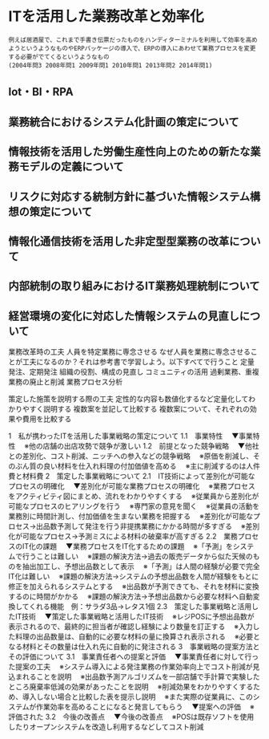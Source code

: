 # ITを活用した業務改革と効率化
	例えば居酒屋で、これまで手書き伝票だったものをハンディターミナルを利用して効率を高めようというようなものやERPパッケージの導入で、ERPの導入にあわせて業務プロセスを変更する必要がでてくるというようなもの
	(2004年問3 2008年問1 2009年問1 2010年問1 2013年問2 2014年問1)
## Iot・BI・RPA

## 業務統合におけるシステム化計画の策定について

## 情報技術を活用した労働生産性向上のための新たな業務モデルの定義について

## リスクに対応する統制方針に基づいた情報システム構想の策定について

## 情報化通信技術を活用した非定型型業務の改革について

## 内部統制の取り組みにおけるIT業務処理統制について

## 経営環境の変化に対応した情報システムの見直しについて


業務改革時の工夫
	人員を特定業務に専念させる
	なぜ人員を業務に専念させることが工夫になるのか？それは参考書で学習しよう。以下すべてで行うこと
	定量発注、定期発注
	組織の役割、構成の見直し
	コミュニティの活用
	過剰業務、重複業務の廃止と削減
	業務プロセス分析

策定した施策を説明する際の工夫
	定性的な内容も数値化するなど定量化してわかりやすく説明する
	複数案を並記して比較する
	複数案について、それぞれの効果や費用を比較する

1　私が携わったITを活用した事業戦略の策定について 
1.1　事業特性
　▼事業特性
　※他の店舗の出店攻勢で競争が激しい
1.2　前提となった競争戦略 
　▼他社との差別化、コスト削減、ニッチへの参入などの競争戦略 
　※原価を削減し、そのぶん質の良い材料を仕入れ料理の付加価値を高める
　※主に削減するのは人件費と材料費
2　策定した事業戦略について 
2.1　IT技術によって差別化が可能なプロセスの明確化 
　▼差別化が可能な業務プロセスの明確化 
　※業務プロセスをアクティビティ図にまとめ、流れをわかりやすくする
　※従業員から差別化が可能なプロセスのヒアリングを行う
　※専門家の意見を聞く
　※従業員の活動を業務別に時間計測し、付加価値を生まない業務を把握する
　※差別化が可能なプロセス→出品数予測して発注を行う非提携業務にかかる時間が多すぎる
　※差別化が可能なプロセス→予測ミスによる材料の破棄率が高すぎる
2.2　業務プロセスのIT化の課題 
　▼業務プロセスをIT化するための課題 
　※「予測」をシステムで行うことは難しい
　※課題の解決方法→過去の販売データから似た天候のものを抽出加工し、予想出品数として表示
　※「予測」は人間の経験が必要で完全IT化は難しい
　※課題の解決方法→システムの予想出品数を人間が経験をもとに修正を加えられるシステムとする
　※出品数が予測できても、それを材料に変換するのに時間がかかる
　※課題の解決方法→予想出品数から必要な材料へ自動変換してくれる機能　例：サラダ3品→レタス1個
2.3　策定した事業戦略と活用したIT技術 
　▼策定した事業戦略と活用したIT技術 
　※レジPOSに予想出品数が表示されるので、最終的に担当者が確認し経験により数量を訂正する
　※入力した料理の出品数量は、自動的に必要な材料の量に換算され表示される
　※必要となる材料とその数量は仕入れ先に自動的に発注される
3　事業戦略の提案方法とその評価について 
3.1　事業責任者への提案と評価 
　▼事業責任者に対して行った提案の工夫 
　※システム導入による発注業務の作業効率向上でコスト削減が見込まれることを説明
　※出品数予測アルゴリズムを一部店舗で手計算で実験したところ廃棄率低減の効果があったことを説明
　※削減効果をわかりやすくするため、導入しない場合と比較した表を提示し説明
　※また実際の従業員に、このシステムが作業効率を高めることになると発言してもらう
　▼提案への評価 
　※評価された
3.2　今後の改善点 
　▼今後の改善点
　※POSは既存ソフトを使用したりオープンシステムを改造し利用するなどしてコスト削減 